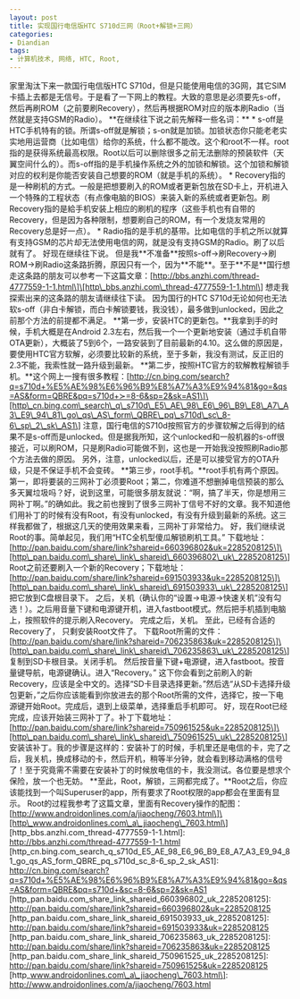 ```yaml
---
layout: post
title: 实现国行电信版HTC S710d三网（Root+解锁+三网）
categories:
- Diandian
tags:
- 计算机技术, 网络, HTC, Root, 
---
```

家里淘汰下来一款国行电信版HTC S710d，但是只能使用电信的3G网，其它SIM卡插上去都是无信号。于是看了一下网上的教程。大致的意思是必须要先s-off，然后再刷ROM（之前要刷Recovery），然后再根据ROM对应的版本刷Radio（当然就是支持GSM的Radio）。 \*\*在继续往下说之前先解释一些名词：\*\* \* s-off是HTC手机特有的锁。所谓s-off就是解锁；s-on就是加锁。加锁状态你只能老老实实地用运营商（比如电信）给你的系统，什么都不能改。这个和root不一样。root指的是获得系统最高权限。Root以后可以删除很多之前无法删除的预装软件（天翼空间什么的）。而s-off指的是手机操作系统之外的加锁和解锁。这个加锁和解锁对应的权利是你能否安装自己想要的ROM（就是手机的系统）。 \* Recovery指的是一种刷机的方式。一般是把想要刷入的ROM或者更新包放在SD卡上，开机进入一个特殊的工程状态（有点像电脑的BIOS）来装入新的系统或者更新包。刷Recovery指的是給手机安装上相应的刷机的程序（这些手机也有自带的Recovery，但是因为各种限制，想要刷自己的ROM，有一个发烧友常用的Recovery总是好一点）。 \* Radio指的是手机的基带。比如电信的手机之所以就算有支持GSM的芯片却无法使用电信的网，就是没有支持GSM的Radio。刷了以后就有了。 好现在继续往下说。 但是我\*\*不准备\*\*按照s-off→刷Recovery→刷ROM→刷Radio这条路折腾，原因只有一个，因为\*\*不能\*\*。至于\*\*不是\*\*国行想走这条路的朋友可以参考一下这篇文章：\[http://bbs.anzhi.com/thread-4777559-1-1.html\]\[http\_bbs.anzhi.com\_thread-4777559-1-1.html\] 想走我探索出来的这条路的朋友请继续往下读。 因为国行的HTC S710d无论如何也无法软s-off（非白卡解锁，而白卡解锁要钱，我没钱），最多做到unlocked，因此之前那个方法的前提都不满足。 \*\*第一步，安装HTC的更新包。\*\*我拿到手的时候，手机大概是在Android 2.3左右，然后我一个一个更新地安装（通过手机自带OTA更新），大概装了5到6个，一路安装到了目前最新的4.10。这么做的原因是，要使用HTC官方软解，必须要比较新的系统，至于多新，我没有测试，反正旧的2.3不能，我索性就一路升级到最新。 \*\*第二步，按照HTC官方的软解教程解锁手机。\*\*这个网上一搜有很多教程：\[http://cn.bing.com/search?q=s710d+%E5%AE%98%E6%96%B9%E8%A7%A3%E9%94%81&go=&qs=AS&form=QBRE&pq=s710d+≻=8-6&sp=2&sk=AS1\]\[http\_cn.bing.com\_search\_q\_s710d\_E5\_AE\_98\_E6\_96\_B9\_E8\_A7\_A3\_E9\_94\_81\_go\_qs\_AS\_form\_QBRE\_pq\_s710d\_sc\_8-6\_sp\_2\_sk\_AS1\] 注意，国行电信的S710d按照官方的步骤软解之后得到的结果不是s-off而是unlocked。但是据我所知，这个unlocked和一般机器的s-off很接近，可以刷ROM，只是刷Radio可能做不到，这也是一开始我没按照刷Radio那个方法去做的原因。 另外，注意，unlocked以后，还是可以接受官方的OTA升级，只是不保证手机不会变砖。 \*\*第三步，root手机。\*\*root手机有两个原因。第一，即将要装的三网补丁必须要Root；第二，你难道不想删掉电信预装的那么多天翼垃圾吗？好，说到这里，可能很多朋友就说：“啊，搞了半天，你是想用三网补丁啊。”的确如此。我之前也搜到了很多三网补丁信号不好的文章。我不知道他们用补丁的时候有没有Root，有没有unlocked，有没有升级到最新的系统。这三样我都做了，根据这几天的使用效果来看，三网补丁非常给力。 好，我们继续说Root的事。简单起见，我们用“HTC全机型傻瓜解锁刷机工具。” 下载地址：\[http://pan.baidu.com/share/link?shareid=660396802&uk=2285208125\]\[http\_pan.baidu.com\_share\_link\_shareid\_660396802\_uk\_2285208125\] Root之前还要刷入一个新的Recovery；下载地址：\[http://pan.baidu.com/share/link?shareid=691503933&uk=2285208125\]\[http\_pan.baidu.com\_share\_link\_shareid\_691503933\_uk\_2285208125\] 把它放到C盘根目录下。 之后，关机（确认你的“设置→电源→快速关机”没有勾选！）。之后用音量下键和电源键开机，进入fastboot模式。然后把手机插到电脑上，按照软件的提示刷入Recovery。 完成之后，关机。 至此，已经有合适的Recovery了， 只剩安装Root文件了。 下载Root所需的文件：\[http://pan.baidu.com/share/link?shareid=706235863&uk=2285208125\]\[http\_pan.baidu.com\_share\_link\_shareid\_706235863\_uk\_2285208125\] 复制到SD卡根目录。关闭手机。 然后按音量下键+电源键，进入fastboot。按音量键导航，电源键确认。进入“Recovery。” 这下你会看到之前刷入的新Recovery，应该是全中文的。选择“SD卡目录选择更新。”然后选“从SD卡选择升级包更新，”之后你应该能看到你放进去的那个Root所需的文件，选择它，按一下电源键开始Root。完成后，退到上级菜单，选择重启手机即可。 好，现在Root已经完成，应该开始装三网补丁了。补丁下载地址：\[http://pan.baidu.com/share/link?shareid=750961525&uk=2285208125\]\[http\_pan.baidu.com\_share\_link\_shareid\_750961525\_uk\_2285208125\] 安装该补丁。我的步骤是这样的：安装补丁的时候，手机里还是电信的卡，完了之后，我关机，换成移动的卡，然后开机，稍等半分钟，就会看到移动满格的信号了！至于究竟需不需要在安装补丁的时候放电信的卡，我没测试。各位要是想求个保险，放一个也无妨。 \*\*至此，Root，解锁，三网都完成了。\*\*Root之后，你应该能找到一个叫Superuser的app，所有要求了Root权限的app都会在里面有显示。 Root的过程我参考了这篇文章，里面有Recovery操作的配图：\[http://www.androidonlines.com/a/jiaocheng/7603.html\]\[http\_www.androidonlines.com\_a\_jiaocheng\_7603.html\] \[http\_bbs.anzhi.com\_thread-4777559-1-1.html\]: http://bbs.anzhi.com/thread-4777559-1-1.html \[http\_cn.bing.com\_search\_q\_s710d\_E5\_AE\_98\_E6\_96\_B9\_E8\_A7\_A3\_E9\_94\_81\_go\_qs\_AS\_form\_QBRE\_pq\_s710d\_sc\_8-6\_sp\_2\_sk\_AS1\]: http://cn.bing.com/search?q=s710d+%E5%AE%98%E6%96%B9%E8%A7%A3%E9%94%81&go=&qs=AS&form=QBRE&pq=s710d+&sc=8-6&sp=2&sk=AS1 \[http\_pan.baidu.com\_share\_link\_shareid\_660396802\_uk\_2285208125\]: http://pan.baidu.com/share/link?shareid=660396802&uk=2285208125 \[http\_pan.baidu.com\_share\_link\_shareid\_691503933\_uk\_2285208125\]: http://pan.baidu.com/share/link?shareid=691503933&uk=2285208125 \[http\_pan.baidu.com\_share\_link\_shareid\_706235863\_uk\_2285208125\]: http://pan.baidu.com/share/link?shareid=706235863&uk=2285208125 \[http\_pan.baidu.com\_share\_link\_shareid\_750961525\_uk\_2285208125\]: http://pan.baidu.com/share/link?shareid=750961525&uk=2285208125 \[http\_www.androidonlines.com\_a\_jiaocheng\_7603.html\]: http://www.androidonlines.com/a/jiaocheng/7603.html